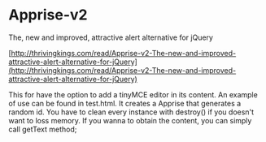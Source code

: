 Apprise-v2
==========

The, new and improved, attractive alert alternative for jQuery

[http://thrivingkings.com/read/Apprise-v2-The-new-and-improved-attractive-alert-alternative-for-jQuery](http://thrivingkings.com/read/Apprise-v2-The-new-and-improved-attractive-alert-alternative-for-jQuery)

This for have the option to add a tinyMCE editor in its content. An example of use can be found in test.html. It creates a Apprise that generates a random id. You have to clean every instance with destroy() if you doesn't want to loss memory. If you wanna to obtain the content, you can simply call getText method;
